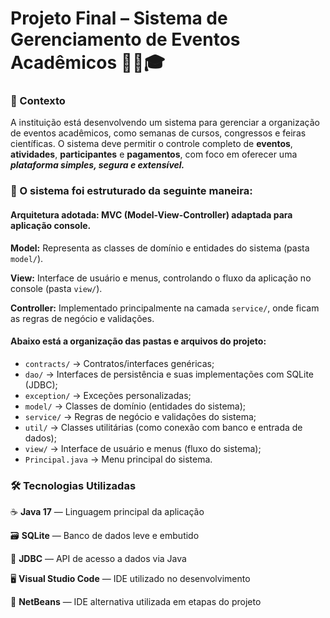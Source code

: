 # Projeto Final – Sistema de Gerenciamento de Eventos Acadêmicos 👩‍💻🎓

### 📝 Contexto 
A instituição está desenvolvendo um sistema para gerenciar a organização de eventos acadêmicos, como semanas de cursos, congressos e feiras científicas.
O sistema deve permitir o controle completo de **eventos**, **atividades**, **participantes** e **pagamentos**, com foco em oferecer uma **_plataforma simples, segura e extensível._**

### 📁 O sistema foi estruturado da seguinte maneira: 


#### Arquitetura adotada: MVC (Model-View-Controller) adaptada para aplicação console.

**Model:** Representa as classes de domínio e entidades do sistema (pasta `model/`).

**View:** Interface de usuário e menus, controlando o fluxo da aplicação no console (pasta `view/`).

**Controller:** Implementado principalmente na camada `service/`, onde ficam as regras de negócio e validações.

#### Abaixo está a organização das pastas e arquivos do projeto:
- `contracts/` → Contratos/interfaces genéricas;
- `dao/` → Interfaces de persistência e suas implementações com SQLite (JDBC);
- `exception/` → Exceções personalizadas;
- `model/` → Classes de domínio (entidades do sistema);
- `service/` → Regras de negócio e validações do sistema;
- `util/` → Classes utilitárias (como conexão com banco e entrada de dados);
- `view/` →  Interface de usuário e menus (fluxo do sistema);
- `Principal.java` → Menu principal do sistema.

### 🛠️ Tecnologias Utilizadas
☕ **Java 17** — Linguagem principal da aplicação
 
🗃️ **SQLite** — Banco de dados leve e embutido
 
🔌 **JDBC** — API de acesso a dados via Java
  
🖥️ **Visual Studio Code** — IDE utilizado no desenvolvimento
  
🧰 **NetBeans** — IDE alternativa utilizada em etapas do projeto






